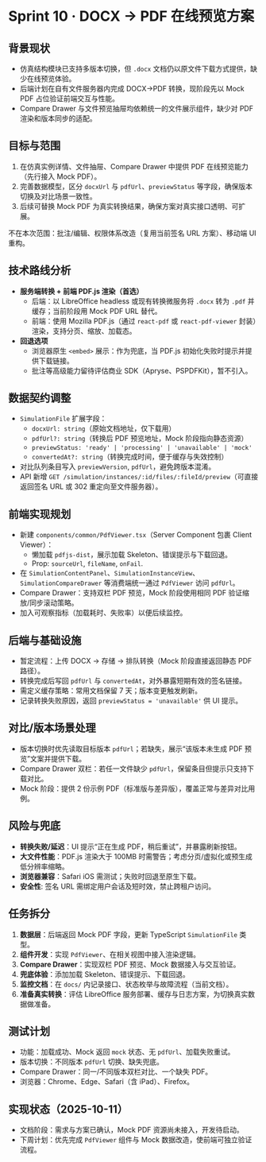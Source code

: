 # Sprint 10 · DOCX → PDF 在线预览方案

## 背景现状
- 仿真结构模块已支持多版本切换，但 `.docx` 文档仍以原文件下载方式提供，缺少在线预览体验。
- 后端计划在自有文件服务器内完成 DOCX→PDF 转换，现阶段先以 Mock PDF 占位验证前端交互与性能。
- Compare Drawer 与文件预览抽屉均依赖统一的文件展示组件，缺少对 PDF 渲染和版本同步的适配。

## 目标与范围
1. 在仿真实例详情、文件抽屉、Compare Drawer 中提供 PDF 在线预览能力（先行接入 Mock PDF）。
2. 完善数据模型，区分 `docxUrl` 与 `pdfUrl`、`previewStatus` 等字段，确保版本切换及对比场景一致性。
3. 后续可替换 Mock PDF 为真实转换结果，确保方案对真实接口透明、可扩展。

不在本次范围：批注/编辑、权限体系改造（复用当前签名 URL 方案）、移动端 UI 重构。

## 技术路线分析
- **服务端转换 + 前端 PDF.js 渲染（首选）**  
  - 后端：以 LibreOffice headless 或现有转换微服务将 `.docx` 转为 `.pdf` 并缓存；当前阶段用 Mock PDF URL 替代。  
  - 前端：使用 Mozilla PDF.js（通过 `react-pdf` 或 `react-pdf-viewer` 封装）渲染，支持分页、缩放、加载态。  
- **回退选项**  
  - 浏览器原生 `<embed>` 展示：作为兜底，当 PDF.js 初始化失败时提示并提供下载链接。  
  - 批注等高级能力留待评估商业 SDK（Apryse、PSPDFKit），暂不引入。

## 数据契约调整
- `SimulationFile` 扩展字段：
  - `docxUrl: string`（原始文档地址，仅下载用）
  - `pdfUrl?: string`（转换后 PDF 预览地址，Mock 阶段指向静态资源）
  - `previewStatus: 'ready' | 'processing' | 'unavailable' | 'mock'`
  - `convertedAt?: string`（转换完成时间，便于缓存与失效控制）
- 对比队列条目写入 `previewVersion`, `pdfUrl`，避免跨版本混淆。
- API 新增 `GET /simulation/instances/:id/files/:fileId/preview`（可直接返回签名 URL 或 302 重定向至文件服务器）。

## 前端实现规划
- 新建 `components/common/PdfViewer.tsx`（Server Component 包裹 Client Viewer）：
  - 懒加载 `pdfjs-dist`，展示加载 Skeleton、错误提示与下载回退。
  - Prop: `sourceUrl`, `fileName`, `onFail`.
- 在 `SimulationContentPanel`、`SimulationInstanceView`、`SimulationCompareDrawer` 等消费端统一通过 `PdfViewer` 访问 `pdfUrl`。
- Compare Drawer：支持双栏 PDF 预览，Mock 阶段使用相同 PDF 验证缩放/同步滚动策略。
- 加入可观察指标（加载耗时、失败率）以便后续监控。

## 后端与基础设施
- 暂定流程：上传 DOCX → 存储 → 排队转换（Mock 阶段直接返回静态 PDF 路径）。
- 转换完成后写回 `pdfUrl` 与 `convertedAt`，对外暴露短期有效的签名链接。
- 需定义缓存策略：常用文档保留 7 天；版本变更触发刷新。
- 记录转换失败原因，返回 `previewStatus = 'unavailable'` 供 UI 提示。

## 对比/版本场景处理
- 版本切换时优先读取目标版本 `pdfUrl`；若缺失，展示“该版本未生成 PDF 预览”文案并提供下载。
- Compare Drawer 双栏：若任一文件缺少 `pdfUrl`，保留条目但提示只支持下载对比。
- Mock 阶段：提供 2 份示例 PDF（标准版与差异版），覆盖正常与差异对比用例。

## 风险与兜底
- **转换失败/延迟**：UI 提示“正在生成 PDF，稍后重试”，并暴露刷新按钮。
- **大文件性能**：PDF.js 渲染大于 100MB 时需警告；考虑分页/虚拟化或预生成低分辨率缩略。
- **浏览器兼容**：Safari iOS 需测试；失败时回退至原生下载。
- **安全性**: 签名 URL 需绑定用户会话及短时效，禁止跨租户访问。

## 任务拆分
1. **数据层**：后端返回 Mock PDF 字段，更新 TypeScript `SimulationFile` 类型。
2. **组件开发**：实现 `PdfViewer`、在相关视图中接入渲染逻辑。
3. **Compare Drawer**：实现双栏 PDF 预览、Mock 数据接入与交互验证。
4. **兜底体验**：添加加载 Skeleton、错误提示、下载回退。
5. **监控文档**：在 `docs/` 内记录接口、状态枚举与故障流程（当前文档）。
6. **准备真实转换**：评估 LibreOffice 服务部署、缓存与日志方案，为切换真实数据做准备。

## 测试计划
- 功能：加载成功、Mock 返回 `mock` 状态、无 `pdfUrl`、加载失败重试。
- 版本切换：不同版本 `pdfUrl` 切换、缺失兜底。
- Compare Drawer：同一/不同版本双栏对比、一个缺失 PDF。
- 浏览器：Chrome、Edge、Safari（含 iPad）、Firefox。

## 实现状态（2025-10-11）
- 文档阶段：需求与方案已确认，Mock PDF 资源尚未接入，开发待启动。
- 下周计划：优先完成 `PdfViewer` 组件与 Mock 数据改造，使前端可独立验证流程。
